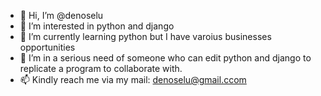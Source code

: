 - 👋 Hi, I’m @denoselu
- 👀 I’m interested in python and django
- 🌱 I’m currently learning python but I have varoius businesses opportunities
- 💞️ I’m in a serious need of someone who can edit python and django to replicate a program to collaborate with.
- 📫 Kindly reach me via my mail: denoselu@gmail.ccom

<!---
denoselu/denoselu is a ✨ special ✨ repository because its `README.md` (this file) appears on your GitHub profile.
You can click the Preview link to take a look at your changes.
--->
